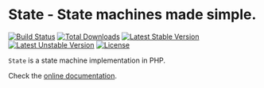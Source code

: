 # State - State machines made simple.

[![Build Status](https://travis-ci.org/zhibaihe/state.svg?branch=master)](https://travis-ci.org/zhibaihe/state)
[![Total Downloads](https://poser.pugx.org/zhibaihe/state/downloads)](https://packagist.org/packages/zhibaihe/state)
[![Latest Stable Version](https://poser.pugx.org/zhibaihe/state/v/stable)](https://packagist.org/packages/zhibaihe/state)
[![Latest Unstable Version](https://poser.pugx.org/zhibaihe/state/v/unstable)](https://packagist.org/packages/zhibaihe/state)
[![License](https://poser.pugx.org/zhibaihe/state/license)](https://packagist.org/packages/zhibaihe/state)

`State` is a state machine implementation in PHP.

Check the [online documentation](http://doc.zhibaihe.com/state/).
